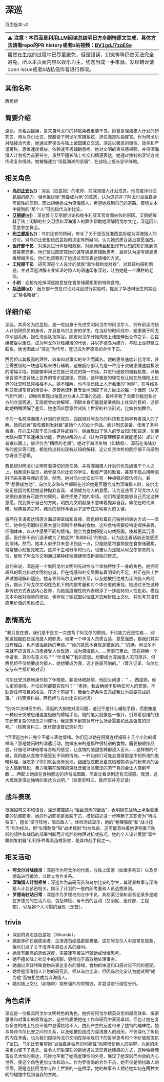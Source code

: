 # 深巡
页面版本:v0
 

| :warning: 注意！本页面是利用LLM阅读总结明日方舟剧情原文生成，具体方法请看repo的PR history或者b站视频：[BV1gdJ7zqESe](https://www.bilibili.com/video/BV1gdJ7zqESe/)         |
|:----------------------------|
| 虽然在生成的过程中已尽量避免，但是错误，幻觉等等仍然无法完全避免。所以本页面内容以娱乐为主，切勿当成一手来源。发现错误请open issue或者b站私信作者进行修改。|



## 其他名称
西昆妲
## 简要介绍
深巡，真名西昆妲，是来自阿戈尔的非感染者重装干员。她曾是深海猎人计划的研究员，师从乌尔比安。现服役于阿戈尔军团系统，担任海巡队指挥官。作为阿戈尔对陆接洽代表，她通过罗德岛与陆上诸国建立交流。深巡以极高的理性、效率和严谨著称，思维速度极快，依赖速写板辅助思考。她对文明的责任感极强，并将深海猎人计划视为首要任务。虽然不擅长陆上社交和情感表达，她通过独特的烹饪方式传递复杂情绪。她被描述为“阻截海潮的坚盾”，在战场上擅长坚守阵地。
## 相关角色
-   **[乌尔比安](../char_v3/char_4145_ulpia.md)([v1](char_4145_ulpia.md))**：深巡（西昆妲）的老师，前深海猎人计划成员。他高度评价西昆妲的能力，但也担忧她“想要成为他”的意愿，认为这违背了阿戈尔发掘自身可能性的原则，因此拒绝她成为深海猎人，希望她找到自己的道路。模组文本中提到的“那个人”可能指代乌尔比安。
-   **[艾丽妮](../char_v3/char_4009_irene.md)([v1](char_4009_irene.md))**：深巡曾与艾丽妮讨论和维多利亚军官会面失败的原因。艾丽妮解释了陆上闲聊的社交习惯和深海猎人的舞步帮助她理解阿戈尔文化，深巡因此愿意参加舞会。
-   **[布兰都斯](../char_v3/extended_char_bu_lan_dou_si.md)([v1](extended_char_bu_lan_dou_si.md))**：乌尔比安的顾问，参与了关于是否批准西昆妲成为深海猎人的讨论，对乌尔比安拒绝西昆妲的决定有所疑问，认为她资质合适且意愿强烈。
-   **医疗部干员**：对深巡进行体检和观察，对她渊博且超出现有认知的知识感到惊讶甚至恐惧。他们曾试图研究她的速写板是否辅助思考，最终认为速写板是思维增幅手段。他们也观察到了她通过烹饪表达情绪的方式。
-   **工程部干员**：研究深巡个人设计的武器“毒性鳍刺发射器”，对其结构感到困惑，并对深巡讲解专业知识时惊人的语速印象深刻，认为她是一个糟糕的老师。
-   **小刻**：会抢先吃掉深巡随意放在食堂储藏柜里的特殊食物。
-   **[华法琳](../char_v3/char_171_bldsk.md)([v1](char_171_bldsk.md))**：医疗部干员在讨论对深巡进行实验时，提到了华法琳医生的实验室“臭名昭著”。
## 详细介绍
深巡，其真名为西昆妲，是一位出身于先进文明阿戈尔的阿戈尔人，拥有前深海猎人计划研究员的身份，并且是乌尔比安的学生。在当前的时间线中，她隶属于阿戈尔军团系统，担任海巡队指挥官。随着阿戈尔开始向陆上诸国伸出合作之手，西昆妲被委以重任，成为阿戈尔对陆接洽的代表，并以罗德岛为媒介，与陆上世界建立联系，她也因此以“深巡”为代号，登记成为罗德岛的合作干员。

西昆妲以其极高的理性、效率和对事实的专注而闻名。她的思维速度非比寻常，甚至需要借助一块速写板来进行辅助，这被医疗部认为是一种用于突破思维速度极限的增幅手段。她能够瞬间记住自己说过的每一句话，并进行细致的自我检查，以确保言语不违背陆上世界的常识或道德。然而，这种极致的理性也让她在处理陆上世界的社交时显得格格不入。她不理解、也不擅长陆上人所看重的“闲聊”，在与维多利亚贵族军官的洽谈中，尽管她流利且专业地回应了对方抛出的每一个话题（从天气到气候），却始终表现出催促对方进入正事的态度，最终导致了会面的尴尬和对方的仓皇而逃。艾丽妮曾向她解释，闲聊本身可能就是某些陆上社交的目的，这帮助她稍稍理解了差异。她也因此愿意尝试陆上世界的社交形式，比如参加舞会。

作为一名前深海猎人计划的研究员，西昆妲对阿戈尔的科技和生物学有着深入的了解。她的武器“毒性鳍刺发射器”是她个人的设计作品，而非制式装备，使用了多种毒素。在向工程部干员介绍这件武器时，她展现出了惊人的专业知识和语速，仿佛大脑内置了倍速播放功能，但她讲解的方式（认为只要理解要点就能组装）却让听者难以跟上，被评价为“糟糕的老师”。她对于海洋生物（如鳞兽）、源石在海陆分布的差异等问题，都能给出超出现有认知的解释，这让负责体检的医疗部干员感到惊讶甚至恐惧。

西昆妲对阿戈尔文明有着深切的责任感，并将深海猎人计划的优先级置于个人之上。档案资料显示，她曾是乌尔比安的学生，极度严谨和勤奋，甚至不惜占用睡眠时间来完善导师的实验。然而，她对乌尔比安似乎有一种极强的模仿倾向，甚至“想要成为他”。乌尔比安和布兰都斯在讨论她是否适合成为深海猎人时，乌尔比安正是因为担忧她这种抛弃自我、试图成为他人的意愿，认为这违背了阿戈尔人应发掘自身独有可能性的原则，最终拒绝了她的申请。他们希望她能够自己否定这种意愿，找到属于自己的方向，明白为文明献身不意味着抛弃自我。即使在时代黑暗、局势紧迫之时，纯真的创作与表达才是守住文明星火的关键。

虽然在言语表达情感方面显得笨拙和直接，西昆妲有着自己独特的表达方式——烹饪。她会在闲暇时花费大量时间制作特殊的食物，这些食物需要按特定顺序品尝，细细体味，以从中感受不同的情绪。她会为食物搭配诗句或图画，使其更具沉浸感。医疗部干员们逐渐成为了她这种“黑暗料理”的粉丝，认为这比看话剧还能感受到情绪。然而，她本人似乎并未意识到这一点，只是随意将食物放在食堂储藏柜，常常被小刻抢先吃完。这种不主动分享的行为，也被认为是她从阿戈尔带来的习惯，反映了阿戈尔文明通过某种终端便捷获取新事物的模式。

总的来说，深巡是一个集阿戈尔文明的先进性与个体独特性于一身的角色。她拥有超凡的智力和对文明的忠诚，但在情感和社交层面有着明显的不足，并正在陆上世界试图理解和适应。她与导师乌尔比安的关系，以及她被拒绝成为深海猎人的经历，揭示了阿戈尔文明在危机下的内部考量和对个体价值的重视。她通过烹饪这种非传统方式表达内心世界，为她高度理性的外表增添了一抹独特的人性色彩。模组文本中她对咖啡的研究，也体现了她试图以理性方式解析陆上文化，并思考其潜在应用价值的思维模式。
## 剧情高光
“我只是在想，我们是不是又一次违背了阿戈尔的原则。不论能力还是性格......你知道她能胜任深海猎人的职责。如果一个申请人资质合适，意愿强烈，那我们其实没有理由，也不该拒绝她的申请。”
“她的意愿本身就是错误的。”
“的确，阿戈尔本来就不应该有人自愿接受人体改造，成为深海猎人......但事已至此，现在拒绝一个申请者，真的有意义吗？”
“你误解了我的意思。想要成为深海猎人无可厚非，但西昆妲不仅想要成为猎人，她想要成为我，这才是最可怕的。”（晋升记录，乌尔比安与布兰都斯的对话）

乌尔比安沉默地操作起了休眠舱。躺进休眠舱前，他回头问道：
“......西昆妲，你认定的事情，不论如何都要实现吗？”
“老师，我会确保不影响任何人的安排，不耽误任何项目的推进。在这个前提下，我会创造条件去完成我认为需要完成的事。”（档案资料四，西昆妲与乌尔比安的对话）

“别听华法琳医生的，深巡的大脑绝对没问题，速记不是什么辅助手段，而更像是一种用于突破思维速度极限的增幅手段，她的笔尖就像是一根针，引导着思维的线在纷繁复杂的想法之间穿行。我是想不到究竟有什么场合需要如此高强度的思考。”（档案资料三，医疗部语音记录补充）

“但深巡也并非完全不擅长表达情绪。你们见过她在厨房连续捣鼓十几个小时的模样吗？那是她闲时的消遣活动。她做出来的是那种很特别的食物，需要按顺序品尝，仔细地体味咀嚼与吞咽的感受，让食物的酸甜苦辣都浸入舌头......这样做的时候，真的能从食物中感受到不同的情绪。一开始你们可能会觉得那是不知所谓的黑暗料理，但吃多了你们就会逐渐发现，细细抿过散发着底栖植物清香的粉末真的会让人感到轻松，费力咀嚼在酸辣的深处泛着淡淡苦涩的肉干真的会让人感到辛酸......再配上她放在食物旁边的诗句或图画，简直比看话剧还有沉浸感。我想，这大概就是深巡独特的表达方式吧。”（档案资料三，医疗部补充记录）
## 战斗表现
根据招聘文本和语音，深巡被描述为“阻截海潮的坚盾”，表明她在战场上承担着重要的防御职责。她的作战职能是重装干员，模组描述进一步明确了其职责为“哨戒铁卫”，擅长“坚守阵地，阻击敌人”。体检测试显示，她的“物理强度”和“战斗技巧”均为标准，但“生理耐受”和“战术规划”均为优良，这可能意味着她更侧重于防御的韧性和战场的部署判断而非纯粹的物理对抗或技巧。她的个人设计武器“毒性鳍刺发射器”利用多种毒素造成伤害，是其作战手段之一。
## 相关活动
-   **阿戈尔对陆接洽**：深巡作为阿戈尔的代表，与陆上国家（如维多利亚）以及罗德岛进行接洽，以建立合作关系。
-   **深海猎人计划相关**：深巡作为前研究员和乌尔比安的学生，其背景故事与深海猎人计划紧密相关，揭示了计划的一些内部考量和人员选拔原则。
-   **罗德岛驻站日常**：深巡作为罗德岛的合作干员，其档案记录和语音记录多是她在罗德岛的生活片段，包括体检、与干员的互动（艾丽妮、医疗部、工程部）、以及她个人习惯的展现（烹饪）。
## trivia
*   深巡的真名是西昆妲（Xikunda）。
*   她是非矿石病感染者，血液源石结晶密度极低，这在阿戈尔人中是常见现象，但也引发了关于海洋与源石关系的疑问。
*   她具有超高的思维速度，需要速写板进行辅助或增幅思考。
*   她不擅长陆上社交中的闲聊，更倾向于高效地处理事务。
*   她通过烹饪特殊食物来表达复杂的情绪，食物的味道和口感对应不同的感受。
*   她曾是深海猎人计划的研究员，师从乌尔比安，但因乌尔比安认为她试图“成为他”而被拒绝成为深海猎人。
*   她对陆上文化（如咖啡）抱有强烈的求知欲，并尝试进行理性分析。
## 角色点评
深巡是一位极具阿戈尔文明特色的角色。她拥有阿戈尔精英典型的超高效率、缜密思维和对事实的极致追求，这些特质使她在工作和研究中表现卓越，但也让她在复杂多变的陆上社交环境中显得格格不入，由此产生的反差带来了独特的趣味性。她与导师乌尔比安之间的关系，以及她被拒绝成为深海猎人的经历，不仅深化了角色的内在矛盾，也为我们窥探阿戈尔文明在存续危机下的哲学思考和个体价值观提供了窗口。乌尔比安希望她“发掘自身独有的可能性”而非模仿他人的期望，为她的未来走向留下了悬念。最令人印象深刻的是她通过烹饪表达情感的方式，这种独特而富有艺术性的表达，巧妙地平衡了她高度理性的外壳，展现了她深刻而内敛的内心世界，使这个角色更加立体和动人。作为罗德岛的合作干员，她不仅是阻挡敌人的坚盾，更是连接阿戈尔与陆上世界的一座桥梁，她的故事令人期待她如何在两种文明的碰撞中找到自我的方向。